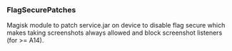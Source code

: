 ### FlagSecurePatches

Magisk module to patch service.jar on device to disable flag secure which makes taking screenshots always allowed and block screenshot listeners (for >= A14).